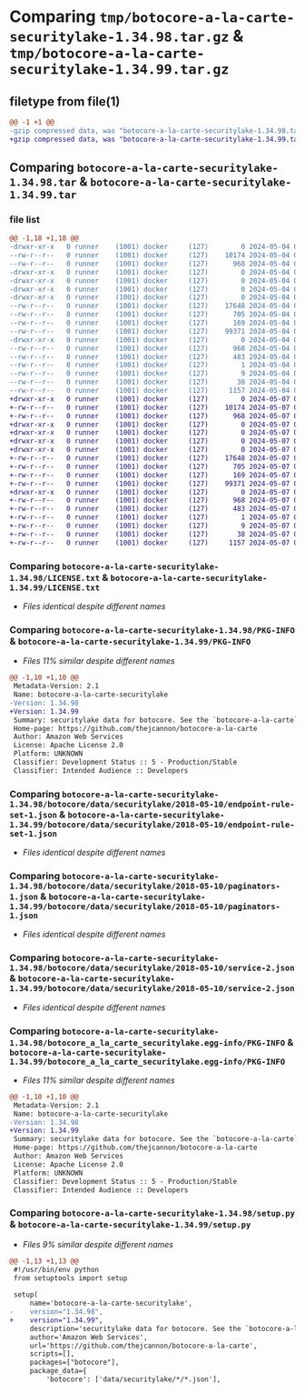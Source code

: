 # Comparing `tmp/botocore-a-la-carte-securitylake-1.34.98.tar.gz` & `tmp/botocore-a-la-carte-securitylake-1.34.99.tar.gz`

## filetype from file(1)

```diff
@@ -1 +1 @@
-gzip compressed data, was "botocore-a-la-carte-securitylake-1.34.98.tar", last modified: Sat May  4 01:01:44 2024, max compression
+gzip compressed data, was "botocore-a-la-carte-securitylake-1.34.99.tar", last modified: Tue May  7 01:02:46 2024, max compression
```

## Comparing `botocore-a-la-carte-securitylake-1.34.98.tar` & `botocore-a-la-carte-securitylake-1.34.99.tar`

### file list

```diff
@@ -1,18 +1,18 @@
-drwxr-xr-x   0 runner    (1001) docker     (127)        0 2024-05-04 01:01:44.174293 botocore-a-la-carte-securitylake-1.34.98/
--rw-r--r--   0 runner    (1001) docker     (127)    10174 2024-05-04 01:01:43.000000 botocore-a-la-carte-securitylake-1.34.98/LICENSE.txt
--rw-r--r--   0 runner    (1001) docker     (127)      968 2024-05-04 01:01:44.174293 botocore-a-la-carte-securitylake-1.34.98/PKG-INFO
-drwxr-xr-x   0 runner    (1001) docker     (127)        0 2024-05-04 01:01:44.170293 botocore-a-la-carte-securitylake-1.34.98/botocore/
-drwxr-xr-x   0 runner    (1001) docker     (127)        0 2024-05-04 01:01:44.170293 botocore-a-la-carte-securitylake-1.34.98/botocore/data/
-drwxr-xr-x   0 runner    (1001) docker     (127)        0 2024-05-04 01:01:44.170293 botocore-a-la-carte-securitylake-1.34.98/botocore/data/securitylake/
-drwxr-xr-x   0 runner    (1001) docker     (127)        0 2024-05-04 01:01:44.170293 botocore-a-la-carte-securitylake-1.34.98/botocore/data/securitylake/2018-05-10/
--rw-r--r--   0 runner    (1001) docker     (127)    17648 2024-05-04 01:01:11.000000 botocore-a-la-carte-securitylake-1.34.98/botocore/data/securitylake/2018-05-10/endpoint-rule-set-1.json
--rw-r--r--   0 runner    (1001) docker     (127)      705 2024-05-04 01:01:11.000000 botocore-a-la-carte-securitylake-1.34.98/botocore/data/securitylake/2018-05-10/paginators-1.json
--rw-r--r--   0 runner    (1001) docker     (127)      169 2024-05-04 01:01:11.000000 botocore-a-la-carte-securitylake-1.34.98/botocore/data/securitylake/2018-05-10/paginators-1.sdk-extras.json
--rw-r--r--   0 runner    (1001) docker     (127)    99371 2024-05-04 01:01:11.000000 botocore-a-la-carte-securitylake-1.34.98/botocore/data/securitylake/2018-05-10/service-2.json
-drwxr-xr-x   0 runner    (1001) docker     (127)        0 2024-05-04 01:01:44.174293 botocore-a-la-carte-securitylake-1.34.98/botocore_a_la_carte_securitylake.egg-info/
--rw-r--r--   0 runner    (1001) docker     (127)      968 2024-05-04 01:01:44.000000 botocore-a-la-carte-securitylake-1.34.98/botocore_a_la_carte_securitylake.egg-info/PKG-INFO
--rw-r--r--   0 runner    (1001) docker     (127)      483 2024-05-04 01:01:44.000000 botocore-a-la-carte-securitylake-1.34.98/botocore_a_la_carte_securitylake.egg-info/SOURCES.txt
--rw-r--r--   0 runner    (1001) docker     (127)        1 2024-05-04 01:01:44.000000 botocore-a-la-carte-securitylake-1.34.98/botocore_a_la_carte_securitylake.egg-info/dependency_links.txt
--rw-r--r--   0 runner    (1001) docker     (127)        9 2024-05-04 01:01:44.000000 botocore-a-la-carte-securitylake-1.34.98/botocore_a_la_carte_securitylake.egg-info/top_level.txt
--rw-r--r--   0 runner    (1001) docker     (127)       38 2024-05-04 01:01:44.174293 botocore-a-la-carte-securitylake-1.34.98/setup.cfg
--rw-r--r--   0 runner    (1001) docker     (127)     1157 2024-05-04 01:01:43.000000 botocore-a-la-carte-securitylake-1.34.98/setup.py
+drwxr-xr-x   0 runner    (1001) docker     (127)        0 2024-05-07 01:02:46.500090 botocore-a-la-carte-securitylake-1.34.99/
+-rw-r--r--   0 runner    (1001) docker     (127)    10174 2024-05-07 01:02:46.000000 botocore-a-la-carte-securitylake-1.34.99/LICENSE.txt
+-rw-r--r--   0 runner    (1001) docker     (127)      968 2024-05-07 01:02:46.500090 botocore-a-la-carte-securitylake-1.34.99/PKG-INFO
+drwxr-xr-x   0 runner    (1001) docker     (127)        0 2024-05-07 01:02:46.500090 botocore-a-la-carte-securitylake-1.34.99/botocore/
+drwxr-xr-x   0 runner    (1001) docker     (127)        0 2024-05-07 01:02:46.500090 botocore-a-la-carte-securitylake-1.34.99/botocore/data/
+drwxr-xr-x   0 runner    (1001) docker     (127)        0 2024-05-07 01:02:46.500090 botocore-a-la-carte-securitylake-1.34.99/botocore/data/securitylake/
+drwxr-xr-x   0 runner    (1001) docker     (127)        0 2024-05-07 01:02:46.500090 botocore-a-la-carte-securitylake-1.34.99/botocore/data/securitylake/2018-05-10/
+-rw-r--r--   0 runner    (1001) docker     (127)    17648 2024-05-07 01:02:11.000000 botocore-a-la-carte-securitylake-1.34.99/botocore/data/securitylake/2018-05-10/endpoint-rule-set-1.json
+-rw-r--r--   0 runner    (1001) docker     (127)      705 2024-05-07 01:02:11.000000 botocore-a-la-carte-securitylake-1.34.99/botocore/data/securitylake/2018-05-10/paginators-1.json
+-rw-r--r--   0 runner    (1001) docker     (127)      169 2024-05-07 01:02:11.000000 botocore-a-la-carte-securitylake-1.34.99/botocore/data/securitylake/2018-05-10/paginators-1.sdk-extras.json
+-rw-r--r--   0 runner    (1001) docker     (127)    99371 2024-05-07 01:02:11.000000 botocore-a-la-carte-securitylake-1.34.99/botocore/data/securitylake/2018-05-10/service-2.json
+drwxr-xr-x   0 runner    (1001) docker     (127)        0 2024-05-07 01:02:46.500090 botocore-a-la-carte-securitylake-1.34.99/botocore_a_la_carte_securitylake.egg-info/
+-rw-r--r--   0 runner    (1001) docker     (127)      968 2024-05-07 01:02:46.000000 botocore-a-la-carte-securitylake-1.34.99/botocore_a_la_carte_securitylake.egg-info/PKG-INFO
+-rw-r--r--   0 runner    (1001) docker     (127)      483 2024-05-07 01:02:46.000000 botocore-a-la-carte-securitylake-1.34.99/botocore_a_la_carte_securitylake.egg-info/SOURCES.txt
+-rw-r--r--   0 runner    (1001) docker     (127)        1 2024-05-07 01:02:46.000000 botocore-a-la-carte-securitylake-1.34.99/botocore_a_la_carte_securitylake.egg-info/dependency_links.txt
+-rw-r--r--   0 runner    (1001) docker     (127)        9 2024-05-07 01:02:46.000000 botocore-a-la-carte-securitylake-1.34.99/botocore_a_la_carte_securitylake.egg-info/top_level.txt
+-rw-r--r--   0 runner    (1001) docker     (127)       38 2024-05-07 01:02:46.500090 botocore-a-la-carte-securitylake-1.34.99/setup.cfg
+-rw-r--r--   0 runner    (1001) docker     (127)     1157 2024-05-07 01:02:46.000000 botocore-a-la-carte-securitylake-1.34.99/setup.py
```

### Comparing `botocore-a-la-carte-securitylake-1.34.98/LICENSE.txt` & `botocore-a-la-carte-securitylake-1.34.99/LICENSE.txt`

 * *Files identical despite different names*

### Comparing `botocore-a-la-carte-securitylake-1.34.98/PKG-INFO` & `botocore-a-la-carte-securitylake-1.34.99/PKG-INFO`

 * *Files 11% similar despite different names*

```diff
@@ -1,10 +1,10 @@
 Metadata-Version: 2.1
 Name: botocore-a-la-carte-securitylake
-Version: 1.34.98
+Version: 1.34.99
 Summary: securitylake data for botocore. See the `botocore-a-la-carte` package for more info.
 Home-page: https://github.com/thejcannon/botocore-a-la-carte
 Author: Amazon Web Services
 License: Apache License 2.0
 Platform: UNKNOWN
 Classifier: Development Status :: 5 - Production/Stable
 Classifier: Intended Audience :: Developers
```

### Comparing `botocore-a-la-carte-securitylake-1.34.98/botocore/data/securitylake/2018-05-10/endpoint-rule-set-1.json` & `botocore-a-la-carte-securitylake-1.34.99/botocore/data/securitylake/2018-05-10/endpoint-rule-set-1.json`

 * *Files identical despite different names*

### Comparing `botocore-a-la-carte-securitylake-1.34.98/botocore/data/securitylake/2018-05-10/paginators-1.json` & `botocore-a-la-carte-securitylake-1.34.99/botocore/data/securitylake/2018-05-10/paginators-1.json`

 * *Files identical despite different names*

### Comparing `botocore-a-la-carte-securitylake-1.34.98/botocore/data/securitylake/2018-05-10/service-2.json` & `botocore-a-la-carte-securitylake-1.34.99/botocore/data/securitylake/2018-05-10/service-2.json`

 * *Files identical despite different names*

### Comparing `botocore-a-la-carte-securitylake-1.34.98/botocore_a_la_carte_securitylake.egg-info/PKG-INFO` & `botocore-a-la-carte-securitylake-1.34.99/botocore_a_la_carte_securitylake.egg-info/PKG-INFO`

 * *Files 11% similar despite different names*

```diff
@@ -1,10 +1,10 @@
 Metadata-Version: 2.1
 Name: botocore-a-la-carte-securitylake
-Version: 1.34.98
+Version: 1.34.99
 Summary: securitylake data for botocore. See the `botocore-a-la-carte` package for more info.
 Home-page: https://github.com/thejcannon/botocore-a-la-carte
 Author: Amazon Web Services
 License: Apache License 2.0
 Platform: UNKNOWN
 Classifier: Development Status :: 5 - Production/Stable
 Classifier: Intended Audience :: Developers
```

### Comparing `botocore-a-la-carte-securitylake-1.34.98/setup.py` & `botocore-a-la-carte-securitylake-1.34.99/setup.py`

 * *Files 9% similar despite different names*

```diff
@@ -1,13 +1,13 @@
 #!/usr/bin/env python
 from setuptools import setup
 
 setup(
     name='botocore-a-la-carte-securitylake',
-    version="1.34.98",
+    version="1.34.99",
     description='securitylake data for botocore. See the `botocore-a-la-carte` package for more info.',
     author='Amazon Web Services',
     url='https://github.com/thejcannon/botocore-a-la-carte',
     scripts=[],
     packages=["botocore"],
     package_data={
         'botocore': ['data/securitylake/*/*.json'],
```

